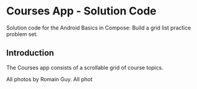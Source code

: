 Courses App - Solution Code
================================

Solution code for the Android Basics in Compose: Build a grid list practice problem set.


Introduction
------------
The Courses app consists of a scrollable grid of course topics.


All photos by Romain Guy. All phot
